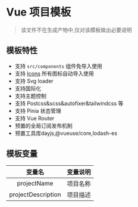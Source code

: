 # Vue 项目模板
> 该文件不在生成产物中,仅对该模板做出必要说明

## 模板特性

* 支持 `src/components` 组件免导入使用
* 支持 [Icons](https://icon-sets.iconify.design/) 所有图标自动导入使用
* 支持 Svg loader
* 支持国际化
* 支持主题控制
* 支持 Postcss&scss&autofixer&tailwindcss 等
* 支持 Pinia 状态管理
* 支持 Vue Router
* 预置的全局订阅发布机制
* 预置工具库dayjs,@vueuse/core,lodash-es

## 模板变量

|       变量名       | 变量说明 |
| :----------------: | :------: |
|    projectName     | 项目名称 |
| projectDescription | 项目描述 |
